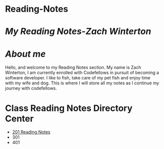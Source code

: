 # Reading-Notes

# *My Reading Notes-Zach Winterton*

# *About me*

Hello, and welcome to my Reading Notes section. My name is Zach Winterton, I am currently enrolled with Codefellows in pursuit of becoming a software developer. I like to fish, take care of my pet fish and enjoy time with my wife and dog. This is where I will store all my notes as I continue my journey with codefellows.  


# Class Reading Notes Directory Center

- [201 Reading Notes](/201/201TableofContents.md)
- 301 
- 401 
